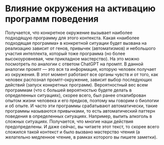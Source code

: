# Влияние окружения на активацию программ поведения

Получается, что конкретное окружение вызывает наиболее подходящую программу для этого контекста. Какая «наиболее подходящая программа» в конкретной ситуации будет вызвана на реализацию зависит от генов, привычек (автоматизмов) и небольшого участия интеллекта, который тоже программа (но более высокоуровневая, чем прикладное мастерство).
На это можно посмотреть по аналогии с ответом ChatGPT на промпт. В данной аналогии промпт — это вся та информация, которую человек получает из окружения. В этот момент работают все органы чувств и от того, как человек распознал промпт-окружение, зависит выбор последующих действий (запуск конкретных программ).
Вероятностный вес всем программам (что с большей вероятностью будете делать в определенных ситуациях), скорее всего, был ранее откалиброван опытом жизни человека и его предков, поэтому мы говорим о биологии и об опыте. И часто эти программы срабатывают автоматически, такие программы называются привычками, то есть автоматический паттерн поведения в определенных ситуациях. Например, выпить алкоголь в сложных ситуациях.
Получается, что многие наши действия предопределены. И даже сейчас, вы читаете этот текст, то скорее всего сложился такой контекст и было вызвано мастерство чтения (а желательно медленное чтение, в рамках которого вы пишете заметки).
